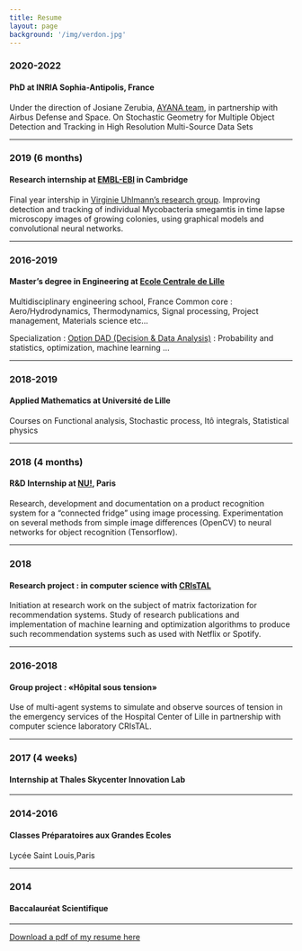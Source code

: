```yaml
---
title: Resume
layout: page
background: '/img/verdon.jpg'
---
```



### 2020-2022
#### PhD at INRIA Sophia-Antipolis, France
Under the direction of Josiane Zerubia, [AYANA team](https://team.inria.fr/ayana/), in partnership with Airbus Defense and Space. On Stochastic Geometry for Multiple Object Detection and Tracking in High Resolution Multi-Source Data Sets

_______________________________

### 2019 (6 months)
#### Research internship at [EMBL-EBI](https://www.ebi.ac.uk) in Cambridge
Final year intership in [Virginie Uhlmann’s research group](https://www.ebi.ac.uk/research/uhlmann). Improving detection and tracking of individual Mycobacteria smegamtis in time lapse microscopy images of growing colonies, using graphical models and convolutional neural networks.

_______________________________
### 2016-2019
#### Master’s degree in Engineering at [Ecole Centrale de Lille](https://centralelille.fr)
Multidisciplinary engineering school, France 
Common core : Aero/Hydrodynamics, Thermodynamics, Signal processing, Project management, Materials science etc...

Specialization : [Option DAD (Decision & Data Analysis)](http://pierrechainais.ec-lille.fr/Centrale/Option_DAD/Accueil.html) : Probability and statistics, optimization, machine learning ...

_______________________________
### 2018-2019 
#### Applied Mathematics at Université de Lille
Courses on Functional analysis, Stochastic process, Itô integrals, Statistical physics

_______________________________

### 2018 (4 months)
#### R&D Internship at [NU!](https://manger.nu), Paris
Research, development and documentation on a product recognition system for a “connected fridge” using image processing. Experimentation on several methods from simple image differences (OpenCV) to neural networks for object recognition (Tensorflow).

_______________________________

### 2018 
#### Research project : in computer science with [CRIsTAL](https://www.cristal.univ-lille.fr)
Initiation at research work on the subject of matrix factorization for recommendation systems. Study of research publications and implementation of machine learning and optimization algorithms to produce such recommendation systems such as used with Netflix or Spotify.

_______________________________

### 2016-2018
#### Group project : «Hôpital sous tension»
Use of multi-agent systems to simulate and observe sources of tension in the emergency services of the Hospital Center of Lille in partnership with computer science laboratory CRIsTAL.

_______________________________

### 2017 (4 weeks)
#### Internship at Thales Skycenter Innovation Lab

_______________________________

### 2014-2016
#### Classes Préparatoires aux Grandes Ecoles
Lycée Saint Louis,Paris

_______________________________

### 2014
#### Baccalauréat Scientifique


_______________________________





<a href="media/CV.pdf" download="CV_JulesMabon">Download a pdf of my resume here</a>

<!-- <object data="media/CV.pdf" type="application/pdf" width="800px" height="1200px">
    <embed src="media/CV.pdf">
        <p>This browser does not support PDFs. Please download the PDF to view it: <a href="http://yoursite.com/media/CV.pdf">Download PDF</a>.</p>
    </embed>
</object>
 -->
